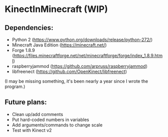 # KinectInMinecraft (WIP)
## Dependencies: 
- Python 2 (https://www.python.org/downloads/release/python-272/)
- Minecraft Java Edition (https://minecraft.net/)
- Forge 1.8.9 (https://files.minecraftforge.net/net/minecraftforge/forge/index_1.8.9.html)
- raspberryjammod (https://github.com/arpruss/raspberryjammod)
- libfreenect (https://github.com/OpenKinect/libfreenect)

(I may be missing something, it's been nearly a year since I wrote the program.) 

## Future plans:
- Clean up/add comments
- Put hard-coded numbers in variables
- Add arguments/commands to change scale
- Test with Kinect v2
